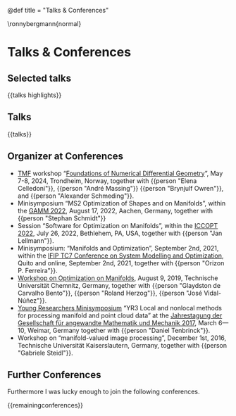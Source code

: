 @def title = "Talks & Conferences"

\ronnybergmann{normal}

# Talks & Conferences

## Selected talks
{{talks highlights}}

## Talks

{{talks}}

## Organizer at Conferences

* [TMF](https://mohnfoundation.no/en/) workshop “[Foundations of Numerical Differential Geometry](https://www.ntnu.edu/imf/fndg24)”, May 7-8, 2024, Trondheim, Norway, together with {{person "Elena Celledoni"}}, {{person "André Massing"}} {{person "Brynjulf Owren"}}, and {{person "Alexander Schmeding"}}.
* Minisymposium “MS2 Optimization of Shapes and on Manifolds”, within the [GAMM 2022](https://jahrestagung.gamm-ev.de/annual-meeting-2022/program/minisymposia/), August 17, 2022, Aachen, Germany, together with {{person "Stephan Schmidt"}}
* Session “Software for Optimization on Manifolds”, within the [ICCOPT 2022](https://iccopt2022.lehigh.edu/), July 26, 2022, Bethlehem, PA, USA, together with {{person "Jan Lellmann"}}.
* Minisymposium: “Manifolds and Optimization”, September 2nd, 2021, within the [IFIP TC7 Conference on System Modelling and Optimization](https://modemat.epn.edu.ec/ifip_tc7_2021/), Quito and online, September 2nd, 2021, together with {{person "Orizon P. Ferreira"}}.
* [Workshop on Optimization on Manifolds](https://www.tu-chemnitz.de/mathematik/part_dgl/events/2019_workshop_optimization_on_manifolds/index.de.php), August 9, 2019, Technische Universität Chemnitz, Germany, together with {{person "Glaydston de Carvalho Bento"}}, {{person "Roland Herzog"}}, {{person "José Vidal-Núñez"}}.
* [Young Researchers Minisymposium](http://jahrestagung.gamm-ev.de/index.php/2017/programme/young-researchers-minisymposia) “YR3 Local and nonlocal methods for processing manifold and point cloud data” at the [Jahrestagung der Gesellschaft für angewandte Mathematik und Mechanik 2017](http://jahrestagung.gamm-ev.de/index.php/2017/), March 6&mdash;10, Weimar, Germany together with {{person "Daniel Tenbrinck"}}.
* Workshop on “manifold-valued image processing”, December 1st, 2016, Technische Universität Kaiserslautern, Germany, together with {{person "Gabriele Steidl"}}.

## Further Conferences

Furthermore I was lucky enough to join the following conferences.

{{remainingconferences}}
